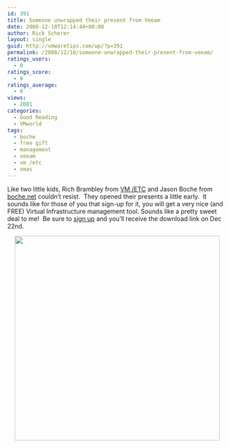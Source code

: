 ```yaml
---
id: 391
title: Someone unwrapped their present from Veeam
date: 2008-12-18T12:14:44+00:00
author: Rick Scherer
layout: single
guid: http://vmwaretips.com/wp/?p=391
permalink: /2008/12/18/someone-unwrapped-their-present-from-veeam/
ratings_users:
  - 0
ratings_score:
  - 0
ratings_average:
  - 0
views:
  - 2081
categories:
  - Good Reading
  - VMworld
tags:
  - boche
  - free gift
  - management
  - veeam
  - vm /etc
  - xmas
---
```

Like two little kids, Rich Brambley from <a href="http://vmetc.com/2008/12/16/unwrapping-the-free-tool-from-veeam/" target="_blank">VM /ETC</a> and Jason Boche from <a href="http://www.boche.net/blog/?p=716" target="_blank">boche.net</a> couldn&#8217;t resist.  They opened their presents a little early.  It sounds like for those of you that sign-up for it, you will get a very nice (and FREE) Virtual Infrastructure management tool. Sounds like a pretty sweet deal to me!  Be sure to <a href="http://www.veeam.com/xmas/default.html" target="_blank">sign up</a> and you&#8217;ll receive the download link on Dec 22nd.

<p style="text-align: center;">
  <a href="http://www.veeam.com/xmas/default.html"><img class="aligncenter size-full wp-image-392" title="veeam" src="http://vmwaretips.com/wp/wp-content/uploads/2008/12/3118155635_26211be7a2.jpg" alt="" width="470" srcset="http://www.vmwaretips.com/wp/wp-content/uploads/2008/12/3118155635_26211be7a2.jpg 500w, http://www.vmwaretips.com/wp/wp-content/uploads/2008/12/3118155635_26211be7a2-300x223.jpg 300w" sizes="(max-width: 500px) 100vw, 500px" /></a>
</p>